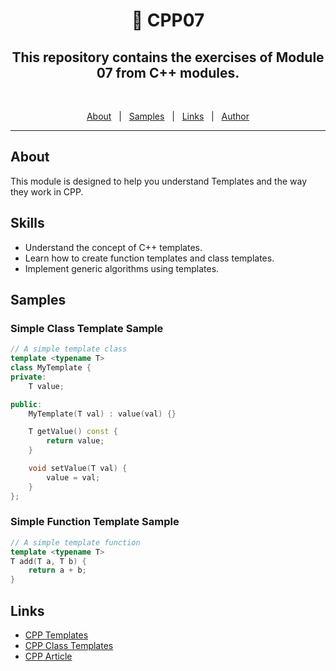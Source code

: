 <h1 align="center"> 🧰 CPP07 </h1>

<h2 align="center">This repository contains the exercises of Module 07 from C++ modules.</h2>
<br>

<p align="center">
  <a href="#about">About</a> &#xa0; | &#xa0;
  <a href="#samples">Samples</a> &#xa0; | &#xa0;
  <a href="#links">Links</a> &#xa0; | &#xa0;
  <a href="https://github.com/duhanayan" target="_blank">Author</a>
</p>

<hr>

## About ##

This module is designed to help you understand Templates and the way they work in CPP.

## Skills
- Understand the concept of C++ templates.
- Learn how to create function templates and class templates.
- Implement generic algorithms using templates.
## Samples ##
### Simple Class Template Sample
```cpp
// A simple template class
template <typename T>
class MyTemplate {
private:
    T value;

public:
    MyTemplate(T val) : value(val) {}

    T getValue() const {
        return value;
    }

    void setValue(T val) {
        value = val;
    }
};
```
### Simple Function Template Sample
```cpp
// A simple template function
template <typename T>
T add(T a, T b) {
    return a + b;
}
```
## Links ##
- [CPP Templates](https://www.youtube.com/watch?v=I-hZkUa9mIs)
- [CPP Class Templates](https://www.youtube.com/watch?v=mQqzP9EWu58)
- [CPP Article](https://www.geeksforgeeks.org/templates-cpp/)
